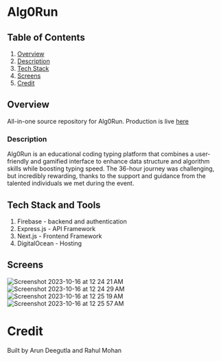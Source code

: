 # Alg0Run

## Table of Contents
1. [Overview](#Overview)
2. [Description](#Description)
3. [Tech Stack](#Tech-Stack-and-Tools)
4. [Screens](#Screens)
5. [Credit](#Credit)

## Overview
All-in-one source repository for Alg0Run. Production is live [here](http://alg0run.xyz)
### Description
Alg0Run is an educational coding typing platform that combines a user-friendly and gamified interface to enhance data structure and algorithm skills while boosting typing speed. The 36-hour journey was challenging, but incredibly rewarding, thanks to the support and guidance from the talented individuals we met during the event.


## Tech Stack and Tools
1. Firebase - backend and authentication
2. Express.js - API Framework
3. Next.js - Frontend Framework
4. DigitalOcean - Hosting
   
## Screens
![Screenshot 2023-10-16 at 12 24 21 AM](https://github.com/arundeegutla/Alg0Run/assets/55728123/aa603029-2859-4945-8313-29f723c29300)
![Screenshot 2023-10-16 at 12 24 29 AM](https://github.com/arundeegutla/Alg0Run/assets/55728123/2307138e-d3a8-4616-b44c-0241d86840da)
![Screenshot 2023-10-16 at 12 25 19 AM](https://github.com/arundeegutla/Alg0Run/assets/55728123/e0083a04-bcc9-4a62-98ab-b335f6dbf769)
![Screenshot 2023-10-16 at 12 25 57 AM](https://github.com/arundeegutla/Alg0Run/assets/55728123/e183d92b-302f-4d08-bbac-e88c35b8e8fe)

# Credit
Built by Arun Deegutla and Rahul Mohan
